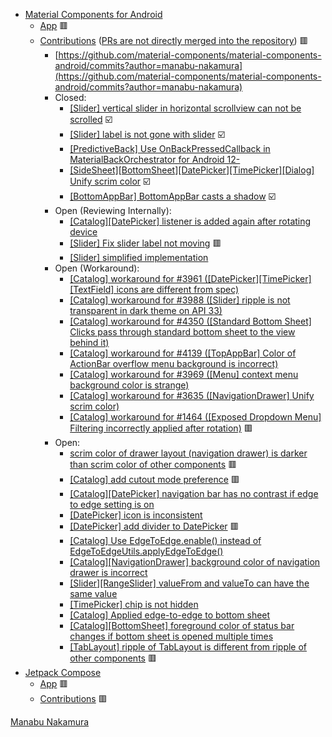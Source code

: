 - [Material Components for Android](https://github.com/material-components/material-components-android)
  - [App](https://github.com/manabu-nakamura/app) 🟥
  - [Contributions](https://github.com/material-components/material-components-android/issues?q=author%3Amanabu-nakamura) ([PRs are not directly merged into the repository](https://github.com/material-components/material-components-android/blob/master/docs/contributing.md#pull-request-process)) 🟥
    - [https://github.com/material-components/material-components-android/commits?author=manabu-nakamura](https://github.com/material-components/material-components-android/commits?author=manabu-nakamura)
    - Closed:
      - [[Slider] vertical slider in horizontal scrollview can not be scrolled](https://github.com/material-components/material-components-android/issues/4510) ☑️
      - [[Slider] label is not gone with slider](https://github.com/material-components/material-components-android/issues/4319) ☑️
      - [[PredictiveBack] Use OnBackPressedCallback in MaterialBackOrchestrator for Android 12-](https://github.com/material-components/material-components-android/issues/3637)
      - [[SideSheet][BottomSheet][DatePicker][TimePicker][Dialog] Unify scrim color](https://github.com/material-components/material-components-android/issues/3635) ☑️
      - [[BottomAppBar] BottomAppBar casts a shadow](https://github.com/material-components/material-components-android/issues/2953) ☑️
    - Open (Reviewing Internally):
      - [[Catalog][DatePicker] listener is added again after rotating device](https://github.com/material-components/material-components-android/pull/4499)
      - [[Slider] Fix slider label not moving](https://github.com/material-components/material-components-android/pull/4364) 🟥
      - [[Slider] simplified implementation](https://github.com/material-components/material-components-android/pull/4352)
    - Open (Workaround):
      - [[Catalog] workaround for #3961 ([DatePicker][TimePicker][TextField] icons are different from spec)](https://github.com/material-components/material-components-android/pull/4556)
      - [[Catalog] workaround for #3988 ([Slider] ripple is not transparent in dark theme on API 33)](https://github.com/material-components/material-components-android/pull/4555)
      - [[Catalog] workaround for #4350 ([Standard Bottom Sheet] Clicks pass through standard bottom sheet to the view behind it)](https://github.com/material-components/material-components-android/pull/4543)
      - [[Catalog] workaround for #4139 ([TopAppBar] Color of ActionBar overflow menu background is incorrect)](https://github.com/material-components/material-components-android/pull/4542)
      - [[Catalog] workaround for #3969 ([Menu] context menu background color is strange)](https://github.com/material-components/material-components-android/pull/4540)
      - [[Catalog] workaround for #3635 ([NavigationDrawer] Unify scrim color)](https://github.com/material-components/material-components-android/pull/4530)
      - [[Catalog] workaround for #1464 ([Exposed Dropdown Menu] Filtering incorrectly applied after rotation)](https://github.com/material-components/material-components-android/pull/4506) 🟥
    - Open:
      - [scrim color of drawer layout (navigation drawer) is darker than scrim color of other components](https://issuetracker.google.com/issues/365245820) 🟥
      - [[Catalog] add cutout mode preference](https://github.com/material-components/material-components-android/issues/4576) 🟥
      - [[Catalog][DatePicker] navigation bar has no contrast if edge to edge setting is on](https://github.com/material-components/material-components-android/issues/4501)
      - [[DatePicker] icon is inconsistent](https://github.com/material-components/material-components-android/issues/4485)
      - [[DatePicker] add divider to DatePicker](https://github.com/material-components/material-components-android/issues/4470) 🟥
      - [[Catalog] Use EdgeToEdge.enable() instead of EdgeToEdgeUtils.applyEdgeToEdge()](https://github.com/material-components/material-components-android/pull/4347)
      - [[Catalog][NavigationDrawer] background color of navigation drawer is incorrect](https://github.com/material-components/material-components-android/issues/4291)
      - [[Slider][RangeSlider] valueFrom and valueTo can have the same value](https://github.com/material-components/material-components-android/pull/4257)
      - [[TimePicker] chip is not hidden](https://github.com/material-components/material-components-android/pull/4005)
      - [[Catalog] Applied edge-to-edge to bottom sheet](https://github.com/material-components/material-components-android/pull/4001)
      - [[Catalog][BottomSheet] foreground color of status bar changes if bottom sheet is opened multiple times](https://github.com/material-components/material-components-android/issues/3940)
      - [[TabLayout] ripple of TabLayout is different from ripple of other components](https://github.com/material-components/material-components-android/issues/3157) 🟥
- [Jetpack Compose](https://developer.android.com/compose)
  - [App](https://github.com/manabu-nakamura/appc) 🟥
  - [Contributions](https://github.com/android/compose-samples/issues?q=author%3Amanabu-nakamura) 🟥

[Manabu Nakamura](https://github.com/manabu-nakamura)